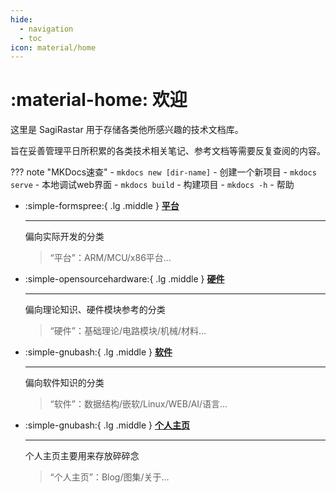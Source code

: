```yaml
---
hide:
  - navigation
  - toc
icon: material/home
---
```


# :material-home: 欢迎

这里是 SagiRastar 用于存储各类他所感兴趣的技术文档库。

旨在妥善管理平日所积累的各类技术相关笔记、参考文档等需要反复查阅的内容。

??? note "MKDocs速查"
    - `mkdocs new [dir-name]` - 创建一个新项目
    - `mkdocs serve` - 本地调试web界面
    - `mkdocs build` - 构建项目
    - `mkdocs -h` - 帮助

<div class="grid cards" markdown>

-   :simple-formspree:{ .lg .middle } [__平台__](平台/index.md)

    ---


    偏向实际开发的分类

    > “平台”：ARM/MCU/x86平台…

-   :simple-opensourcehardware:{ .lg .middle } [__硬件__](硬件/index.md)

    ---

    偏向理论知识、硬件模块参考的分类
    
    > “硬件”：基础理论/电路模块/机械/材料…

-   :simple-gnubash:{ .lg .middle } [__软件__](软件/index.md)

    ---

    偏向软件知识的分类

    > “软件”：数据结构/嵌软/Linux/WEB/AI/语言…

-   :simple-gnubash:{ .lg .middle } [__个人主页__](https://sagi-rastar.github.io/about/)

    ---

    个人主页主要用来存放碎碎念

    > “个人主页”：Blog/图集/关于…

</div>
